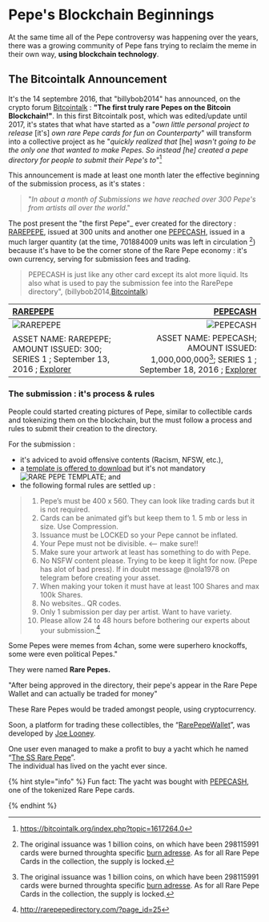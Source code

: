 # Pepe's Blockchain Beginnings

At the same time all of the Pepe controversy was happening over the years, there was a growing community of Pepe fans trying to reclaim the meme in their own way, **using blockchain technology**.

## The Bitcointalk Announcement

It's the 14 septembre 2016, that "billybob2014" has announced, on the crypto forum [Bitcointalk](https://bitcointalk.org/index.php?topic=1617264.0) : **"The first truly rare Pepes on the Bitcoin Blockchain!"**. In this first Bitcointalk post, which was edited/update until 2017, it's states that what have started as a "_own little personal project to release_ [it's] _own rare Pepe cards for fun on Counterparty_" will transform into a collective project as he "_quickly realized that_ [he] _wasn't going to be the only one that wanted to make Pepes. So instead _[he]_ created a pepe directory for people to submit their Pepe's to_"[^1] 

This announcement is made at least one month later the effective beginning of the submission process, as it's states :
> "_In about a month of Submissions we have reached over 300 Pepe's from artists all over the world_."

The post present the "the first Pepe"_  ever created for the directory : [RAREPEPE](http://rarepepedirectory.com/?p=10), issued at 300 units and another one [PEPECASH](http://rarepepedirectory.com/?p=65), issued in a much larger quantity (at the time, 701884009 units was left in circulation [^2]) because it's have to be the corner stone of the Rare Pepe economy : it's own currency, serving for submission fees and trading. 
> PEPECASH is just like any other card except its alot more liquid. Its also what is used to pay the submission fee into the RarePepe directory", (billybob2014,[Bitcointalk](https://bitcointalk.org/index.php?topic=1617264.0))

| [RAREPEPE](http://rarepepedirectory.com/?p=10)  | [PEPECASH](http://rarepepedirectory.com/?p=65) |
| :--------------- |-----:|
| ![RAREPEPE](../.gitbook/assets/RAREPEPE.png)  | ![PEPECASH](http://rarepepedirectory.com/wp-content/uploads/2016/09/pepecash3.jpg)  |
| ASSET NAME: RAREPEPE; AMOUNT ISSUED: 300; SERIES 1 ; September 13, 2016 ; [Explorer](https://xchain.io/asset/RAREPEPE) | ASSET NAME: PEPECASH; AMOUNT ISSUED: 1,000,000,000[^2]; SERIES 1 ; September 18, 2016 ; [Explorer](https://xchain.io/asset/PEPECASH) |

### The submission : it's process & rules 

People could started creating pictures of Pepe, similar to collectible cards and tokenizing them on the blockchain, but the must follow a process and rules to submit their creation to the directory. 

For the submission : 
* it's adviced to avoid offensive contents (Racism, NFSW, etc.), 
* a [template is offered to download](http://rarepepedirectory.com/wp-content/uploads/2016/09/magic-template.jpg) but it's not mandatory  
![RARE PEPE TEMPLATE](http://rarepepedirectory.com/wp-content/uploads/2016/09/magic-template.jpg); and 
* the following formal rules are settled up :
> 1) Pepe’s must be 400 x 560.   They can look like trading cards but it is not required.
> 2) Cards can be animated gif’s but keep them to 1. 5 mb or less in size.   Use Compression.
> 2) Issuance must be LOCKED  so your Pepe cannot be inflated.
> 3) Your Pepe must not be divisible. <— make sure!!
>4) Make sure your artwork at least has something to do with Pepe.
> 5) No NSFW content please.  Trying to be keep it light for now. (Pepe has alot of bad press).  If in doubt message @nola1978 on telegram before creating your asset.
> 6) When making your token it must have at least 100 Shares and max 100k Shares.
> 7) No websites.. QR codes.
> 8) Only 1 submission per day per artist.  Want to have variety.
> 9) Please allow 24 to 48 hours before bothering our experts about your submission.[^3]


Some Pepes were memes from 4chan, some were superhero knockoffs, some were even political Pepes."

They were named **Rare Pepes.**

"After being approved in the directory, their pepe's appear in the Rare Pepe Wallet and can actually be traded for money"

These Rare Pepes would be traded amongst people, using cryptocurrency.

Soon, a platform for trading these collectibles, the “[RarePepeWallet](https://rarepepewallet.com/)”, was developed by [Joe Looney](https://twitter.com/wasthatawolf).

One user even managed to make a profit to buy a yacht which he named “[The SS Rare Pepe](https://www.vice.com/en/article/yw5axg/pepecash-millionaire-yacht-cryptocurrency-rare-pepes)”.\
The individual has lived on the yacht ever since.

{% hint style="info" %}
Fun fact: The yacht was bought with [PEPECASH](https://pepe.wtf/asset/PEPECASH), one of the tokenized Rare Pepe cards.

[^1]: https://bitcointalk.org/index.php?topic=1617264.0

[^2]:The original issuance was 1 billion coins, on which have been 298115991 cards were burned throughta specific [burn adresse](http://blockscan.com/address?q=1BurnPepexxxxxxxxxxxxxxxxxxxAK33R). As for all Rare Pepe Cards in the collection, the supply is locked.

[^3]: http://rarepepedirectory.com/?page_id=25


{% endhint %}
